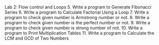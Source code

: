 Lab 2: Flow control and Loops 
5.	Write a program to Generate Fibonacci Series 
6.	Write a program to Calculate Factorial Using a Loop 
7.	Write a program to check given number is Armstrong number or not.
8.	Write a program to check given number is the perfect number or not.
9.	Write a program to check given number is strong number of not.
10.	Write a program to Print Multiplication Tables 
11.	Write a program to Calculate the LCM and GCD of Two Numbers

